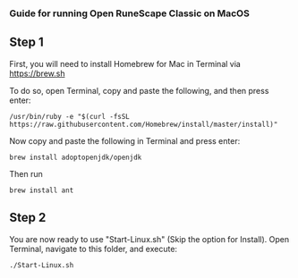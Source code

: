 ### Guide for running Open RuneScape Classic on MacOS

## Step 1

First, you will need to install Homebrew for Mac in Terminal via <a href="https://brew.sh">https://brew.sh </a>

To do so, open Terminal, copy and paste the following, and then press enter:
```
/usr/bin/ruby -e "$(curl -fsSL https://raw.githubusercontent.com/Homebrew/install/master/install)"
```

Now copy and paste the following in Terminal and press enter:
```
brew install adoptopenjdk/openjdk
```

Then run
```
brew install ant
```

## Step 2

You are now ready to use "Start-Linux.sh" (Skip the option for Install). Open Terminal, navigate to this folder, and execute:
```
./Start-Linux.sh
```

